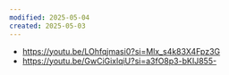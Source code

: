 ```yaml
---
modified: 2025-05-04
created: 2025-05-03
---
```

- https://youtu.be/LOhfqjmasi0?si=Mlx_s4k83X4Fpz3G
- https://youtu.be/GwCiGixlqiU?si=a3fO8p3-bKIJ855-